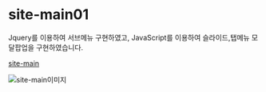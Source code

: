 # site-main01
Jquery를 이용하여 서브메뉴 구현하였고, JavaScript를 이용하여 슬라이드,탭메뉴 모달팝업을 구현하였습니다.

[site-main](https://yellrim.github.io/paikdabang/)

![site-main이미지](https://github.com/yellrim/site-main01/blob/main/README.png)

